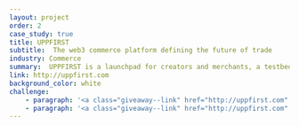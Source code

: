 ```yaml
---
layout: project
order: 2
case_study: true
title: UPPFIRST
subtitle:  The web3 commerce platform defining the future of trade
industry: Commerce
summary:  UPPFIRST is a launchpad for creators and merchants, a testbed for brands, and a one-of-a-kind circular community for buyers and traders.
link: http://uppfirst.com
background_color: white
challenge:
    - paragraph: '<a class="giveaway--link" href="http://uppfirst.com" target="_blank">UPPFIRST</a> is changing the way we buy and sell—putting demand and supply the right way around. The platform allows Creators (brands, retailers, influencers) to presell products in the form of digital contracts powered by the blockchain. Buyers can freely trade the contracts on the platform, making UPPFIRST a true primary-secondary market.'
    - paragraph: '<a class="giveaway--link" href="http://uppfirst.com" target="_blank">UPPFIRST</a> facilitates a more efficient and responsible business model, whilst allowing creators to receive pre-set royalties from every onward transaction. For buyers, UPPFIRST offers a one-of-a-kind circular community with powerful tools to discover and engage with the brands they love.'
---
```

